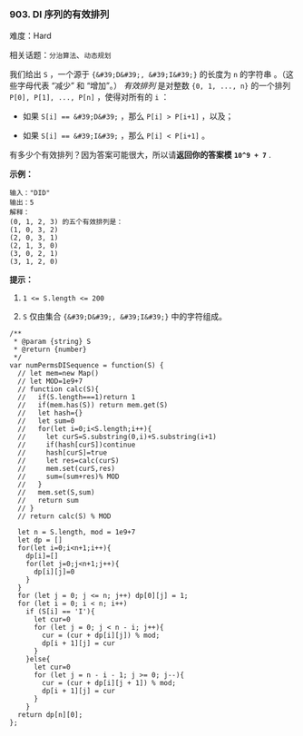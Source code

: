 ### 903. DI 序列的有效排列

难度：Hard

相关话题：`分治算法`、`动态规划`

我们给出  `S` ，一个源于 `{&#39;D&#39;, &#39;I&#39;}` 的长度为  `n` 的字符串 。（这些字母代表 &ldquo;减少&rdquo; 和 &ldquo;增加&rdquo;。）
*有效排列* 是对整数  `{0, 1, ..., n}` 的一个排列 `P[0], P[1], ..., P[n]` ，使得对所有的 `i` ：




* 如果  `S[i] == &#39;D&#39;` ，那么 `P[i] > P[i+1]` ，以及；

* 如果  `S[i] == &#39;I&#39;` ，那么  `P[i] < P[i+1]` 。





有多少个有效排列？因为答案可能很大，所以请**返回你的答案模** **`10^9 + 7`** .







**示例：** 



```
输入："DID"
输出：5
解释：
(0, 1, 2, 3) 的五个有效排列是：
(1, 0, 3, 2)
(2, 0, 3, 1)
(2, 1, 3, 0)
(3, 0, 2, 1)
(3, 1, 2, 0)
```






**提示：** 




1.  `1 <= S.length <= 200` 

2.  `S`  仅由集合  `{&#39;D&#39;, &#39;I&#39;}` 中的字符组成。








```
/**
 * @param {string} S
 * @return {number}
 */
var numPermsDISequence = function(S) {
  // let mem=new Map()
  // let MOD=1e9+7
  // function calc(S){
  //   if(S.length===1)return 1
  //   if(mem.has(S)) return mem.get(S)
  //   let hash={}
  //   let sum=0
  //   for(let i=0;i<S.length;i++){
  //     let curS=S.substring(0,i)+S.substring(i+1)
  //     if(hash[curS])continue
  //     hash[curS]=true
  //     let res=calc(curS)
  //     mem.set(curS,res)
  //     sum=(sum+res)% MOD
  //   }
  //   mem.set(S,sum)
  //   return sum 
  // }
  // return calc(S) % MOD
  
  let n = S.length, mod = 1e9+7
  let dp = []
  for(let i=0;i<n+1;i++){
    dp[i]=[]
    for(let j=0;j<n+1;j++){
      dp[i][j]=0
    }
  }
  for (let j = 0; j <= n; j++) dp[0][j] = 1;
  for (let i = 0; i < n; i++)
    if (S[i] == 'I'){
      let cur=0
      for (let j = 0; j < n - i; j++){
        cur = (cur + dp[i][j]) % mod;  
        dp[i + 1][j] = cur        
      }
    }else{
      let cur=0
      for (let j = n - i - 1; j >= 0; j--){
        cur = (cur + dp[i][j + 1]) % mod;
        dp[i + 1][j] = cur
      }
    }
  return dp[n][0];
};
```

